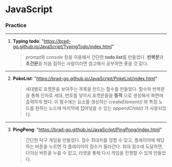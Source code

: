 # JavaScript

### Practice

---

1. **Typing todo**: "https://brad-go.github.io/JavaScript/TypingTodo/index.html"

   > *prompt*와 _console_ 창을 이용해서 간단한 **todo list**를 만들었다. **반복문**과 **조건문**을 처음 접하는 사람이라면 참고해서 공부하면 좋을 것 같다.

---

2. **PokeList**: "https://brad-go.github.io/JavaScript/PokeList/index.html"

   > 세대별로 포켓몬을 보여주는 목록을 만드는 함수를 만들었다. 함수와 반복문을 통해 인자로 세대, 번호를 넣어서 포켓몬들을 **동적** 으로 생성해서 화면에 출력하게 했다. 이 함수에는 요소를 생성하는 _createElement()_ 와 특정 노드를 원하는 노드에 마지막에 집어넣을 수 있는 _appendChild()_ 가 사용되었다.

---

3. **PingPong**: "https://brad-go.github.io/JavaScript/PingPong/index.html"

   > 간단한 탁구 게임을 만들었다. 점수 최대치를 정할 수 있고, 플레이어에 해당하는 버튼을 누르면 각 플레이어의 점수가 올라간다. 최대 점수에 도달하면, 더이상 버튼을 누를 수 없고, 리셋을 통해 다시 게임을 진행할 수 있게 만들었다.
